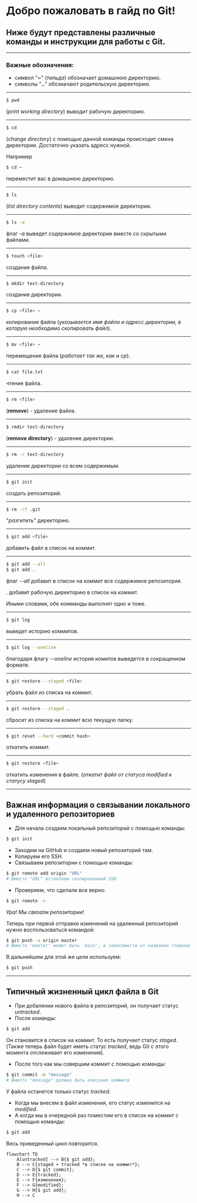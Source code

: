 # Добро пожаловать в гайд по Git!
## Ниже будут представлены различные команды и инструкции для работы с Git.
----
### Важные обозначения:
- символ "**~**" (*тильда*) обозначает домашнюю директорию.
- символы "**..**" обозначают родительскую директорию.

----

```bash
$ pwd
```
(*print working directory*) выводит рабочую директорию.

----

```bash
$ cd
```
(*change directory*) с помощью данной команды происходит смена директории. Достаточно указать адресс нужной.

Например

```bash
$ cd ~
```
переместит вас в домашнюю директорию.

----

```bash
$ ls
```
(*list directory contents*) выводит содержимое директории.

----

```bash
$ ls -a
```
флаг *-a* выведет содержимое директории вместе со скрытыми файлами.

----

```bash
$ touch <file>
```
создание файла.

----

```bash
$ mkdir test-directory
```
создание директории.

----

```bash
$ cp <file> ~
```
копирование файла (*указывается имя файла и адресс директории, в которую необходимо скопировать файл*).

----

```bash
$ mv <file> ~
```
перемещение файла (*работает так же, как и cp*).

----

```bash
$ cat file.txt
```
чтение файла.

----

```bash
$ rm <file>
```
(**remove**) - удаление файла.

----

```bash
$ rmdir test-directory
```
(**remove directory**) - удаление директории.

----

```bash
$ rm -r test-directory
```
удаление директории со всем содержимым.

----

```bash
$ git init
```
создать репозиторий.

----

```bash
$ rm -rf .git
```
"*разгитить*" директорию.

----

```bash
$ git add <file>
```
добавить файл в список на коммит.

----

```bash
$ git add --all
$ git add .
```
флаг *--all* добавит в список на коммит все содержимое репозитория.

*.* добавит рабочую директорию в список на коммит.

Иными словами, обе комманды выполнят одно и тоже.

----

```bash
$ git log
```
выведет историю коммитов.

----

```bash
$ git log --oneline
```
благодаря флагу *--oneline* история комитов выведется в сокращенном формате.

----

```bash
$ git restore --staged <file>
```
убрать файл из списка на коммит.

----

```bash
$ git restore --staged .
```
сбросит из списка на коммит всю текущую папку.

----

```bash
$ git reset --hard <commit hash>
```
откатить коммит.

----

```bash
$ git restore <file>
```
откатить изменения в файле.
(*откатит файл от статуса modified к статусу staged*)

----
## **Важная информация о связывании локального и удаленного репозиториев**

- Для начала создаем локальный репозиторий с помощью команды:

```bash
$ git init
```

- Заходим на GitHub и создаем новый репозиторий там.
- Копируем его SSH.
- Связываем репозитории с помощью команды:

```bash
$ git remote add origin "URL"
# Вместо "URL" вставляем скопированный SSH
```

- Проверяем, что сделали все верно:

```bash
$ git remote -v
```

*Ура! Мы связали репозитории!*


Теперь при первой отправке изменений на удаленный репозиторий нужно воспользоваться командой:

```bash
$ git push -u origin master
# Вместо 'master' может быть 'main', в зависимости от названия главной ветки
```

В дальнейшем для этой же цели используем:

```bash
$ git push
```

----

## **Типичный жизненный цикл файла в Git**

- При добалении нового файла в репозиторий, он получает статус *untracked*.
- После команды:

```bash
$ git add
```
Он становится в список на коммит. То есть получает статус *staged*.
(Также теперь файл будет иметь статус *tracked*, ведь Git с этого момента отслеживает его изменения).
- После того как мы совершим коммит с помощью команды:

```bash
$ git commit -m "message"
# Вместо "message" должно быть описание коммита
```

У файла останется только статус *tracked*.
- Когда мы внесем в файл изменения, его статус изменится на *modified*.
- А когда мы в очередной раз поместим его в список на коммит с помощью команды:

```bash
$ git add
```

Весь приведенный цикл повторится.

```mermaid
flowchart TD
	A[untracked] --> B{$ git add};
	B --> C{staged + tracked *в списке на коммит*};
	C --> D{$ git commit};
	D --> E{tracked};
	E --> F{изменения};
	F --> G{modified};
	G --> H{$ git add};
	H --> C
```